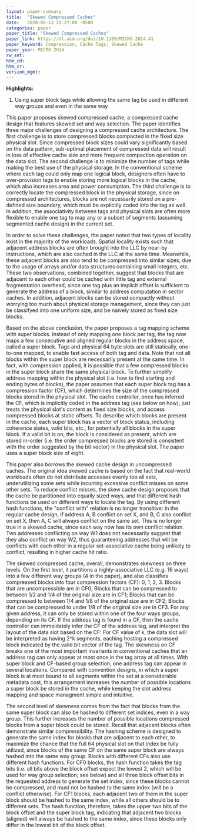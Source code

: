 ```yaml
---
layout: paper-summary
title:  "Skewed Compressed Caches"
date:   2020-06-13 22:27:00 -0500
categories: paper
paper_title: "Skewed Compressed Caches"
paper_link: https://dl.acm.org/doi/10.1109/MICRO.2014.41
paper_keyword: Compression; Cache Tags; Skewed Cache
paper_year: MICRO 2014
rw_set:
htm_cd:
htm_cr:
version_mgmt:
---
```


**Highlights:**

1. Using super block tags while allowing the same tag be used in different way groups and even in the same way

This paper proposes skewed compressed cache, a compressed cache design that features skewed set and way selection.
The paper identifies three major challenges of designing a compressed cache architecture. The first challenge is to
store compressed blocks compacted in the fixed size physical slot. Since compressed block sizes could vary significantly
based on the data pattern, sub-optimal placement of compressed data will result in loss of effective cache size and 
more frequent compaction operation on the data slot. The second challenge is to minimize the number of tags while making
the best use of the physical storage. In the conventional scheme where each tag could only map one logical block, 
designers often have to over-provision tags to enable storing more logical blocks in the cache, which also increases
area and power consumption. The third challenge is to correctly locate the compressed block in the physical storage,
since on compressed architectures, blocks are not necessarily stored on a pre-defined size boundary, which must be
explicitly coded into the tag as well. In addition, the associativity between tags and physical slots are often more
flexible to enable one tag to map any or a subset of segments (assuming segmented cache design) in the current set.

In order to solve these challenges, the paper noted that two types of locality exist in the majority of the workloads.
Spatial locality exists such that adjacent address blocks are often brought into the LLC by near-by instructions, which
are also cached in the LLC at the same time. Meanwhile, these adjacent blocks are also tend to be compressed into similar
sizes, due to the usage of arrays and/or data structures containing small integers, etc.
These two observations, combined together, suggest that blocks that are adjacent to each other could be cached with little
tag and external fragmentation overhead, since one tag plus an implicit offset is sufficient to generate the address of 
a block, similar to address computation in sector caches. In addition, adjacent blocks can be stored compactly without 
worrying too much about physical storage management, since they can just be classifyed into one uniform size, and be 
naively stored as fixed size blocks.

Based on the above conclusion, the paper proposes a tag mapping scheme with super blocks. Instead of only mapping one 
block per tag, the tag now maps a few consecutive and aligned regular blocks in the address space, called a super block.
Tags and physical 64 byte slots are still statically, one-to-one mapped, to enable fast access of both tag and data.
Note that not all blocks within the super block are necessarily present at the same time. In fact, with compression
applied, it is possible that a few compressed blocks in the super block share the same physical block.
To further simplify address mapping within the physical slot (i.e. how to find starting and ending bytes of blocks),
the paper assumes that each super block tag has a compression factor (CF), which determines the size of the compressed blocks
stored in the physical slot. The cache controller, once has inferred the CF, which is implicitly coded in the address tag 
(see below on how), just treats the physical slot's content as fixed size blocks, and access compressed blocks at static 
offsets. To describe which blocks are present in the cache, each super block has a vector of block status, including coherence
states, valid bits, etc., for potentially all blocks in the super block.
If a valid bit is on, the block is considered as present, which are stored in-order (i.e. the order compressed blocks
are stored is consistent with the order suggested by the bit vector) in the physical slot.
The paper uses a super block size of eight.

This paper also borrows the skewed cache design in uncompressed caches. The original idea skewed cache is based on the 
fact that real-world workloads often do not distribute accesses evenly too all sets, underutilizing some sets while 
incurring excessive conflict misses on some other sets. To reduce conflict misses, the skew cache design proposes that
the cache be partitioned into equally sized ways, and that different hash functions be used on different ways to locate
the tag. By using different hash functions, the "conflict with" relation is no longer transitive: In the regular cache
design, if address A, B conflict on set X, and B, C also conflict on set X, then A, C will always conflict on the 
same set. This is no longer true in a skewed cache, since each way now has its own conflict relation. Two addresses
conflicting on way W1 does not necessarily suggest that they also conflict on way W2, thus guaranteeing addresses
that will be conflicts with each other in a regular set-associative cache being unlikely to conflict, resulting in
higher cache hit ratio. 

The skewed compressed cache, overall, demonstrates skewness on three levels. On the first level, it partitions a 
highly-associative LLC (e.g. 16 ways) into a few different way groups (4 in the paper), and also classifies compressed 
blocks into four compression factors (CF): 0, 1, 2, 3. Blocks that are uncompressible are in CF0; Blocks that can be compressed
to between 1/2 and 1/4 of the original size are in CF1; Blocks that can be compressed to between 1/4 and 1/8 of the original
size are in CF2; Blocks that can be compressed to under 1/8 of the original size are in CF3. For any given address, 
it can only be stored within one of the four ways groups, depending on its CF. If the address tag is found in a CF,
then the cache controller can immeidately infer the CF of the address tag, and interpret the layout of the data slot based
on the CF: For CF value of k, the data slot will be interpreted as having 2^k segments, eaching hosting a compressed
block indicated by the valid bit vector of the tag.
The skewness on CF breaks one of the most important invariants in conventional caches that an address tag can
only appear at most once in the tag array at all times. 
With super block and CF-based group selection, one address tag can appear in several locations. 
Compared with convention designs, in which a super block is at most bound to all segments within the set at a considerable
metadata cost, this arrangement increases the number of possible locations a super block be stored in the cache, while 
keeping the slot address mapping and space managment simple and intuitive.

The second level of skewness comes from the fact that blocks from the same super block can also be hashed to different 
set indices, even in a way group. This further increases the number of possible locations compressed blocks from a super 
block could be stored.
Recall that adjacent blocks often demonstrate similar compressibility. The hashing scheme is designed to generate the
same index for blocks that are adjacent to each other, to maximize the chance that the full 64 physical slot on that
index be fully utilized, since blocks of the same CF on the same super block are always hashed into the same way group.
Blocks with different CFs also use different hash functions. For CF0 blocks, the hash function takes the tag bits 
(i.e. all bits above the block offset expect the lowest 2, which will be used for way group selection; see below) and 
all three block offset bits in the requested address to generate the set index, since these blocks cannot be compressed,
and must not be hashed to the same index (will be a conflict otherwise).
For CF1 blocks, each adjacent two of them in the super block should be hashed to the same index, while all others should
be to different sets. The hash function, therefore, takes the upper two bits of the block offset and the super block tag,
indicating that adjacent two blocks (aligned) will always be hashed to the same index, since these blocks only differ in
the lowest bit of the block offset.

